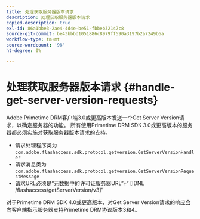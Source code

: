 ```yaml
---
title: 处理获取服务器版本请求
description: 处理获取服务器版本请求
copied-description: true
exl-id: 86a1bbe3-2ae4-4d4e-be51-fbbeb32147c8
source-git-commit: be43bbbd1051886c8979ff590a3197b2a7249b6a
workflow-type: tm+mt
source-wordcount: '98'
ht-degree: 0%

---
```


# 处理获取服务器版本请求 {#handle-get-server-version-requests}

Adobe Primetime DRM客户端3.0或更高版本发送一个Get Server Version请求，以确定服务器的功能。 所有使用Primetime DRM SDK 3.0或更高版本的服务器都必须实施对获取服务器版本请求的支持。

* 请求处理程序类为 `com.adobe.flashaccess.sdk.protocol.getversion.GetServerVersionHandler`
* 请求消息类为 `com.adobe.flashaccess.sdk.protocol.getversion.GetServerVersionRequestMessage`
* 请求URL必须是“元数据中的许可证服务器URL”+“ [!DNL /flashaccess/getServerVersion/v3]”

对于Primetime DRM SDK 4.0或更高版本，对Get Server Version请求的响应会向客户端指示服务器支持Primetime DRM协议版本3和4。
